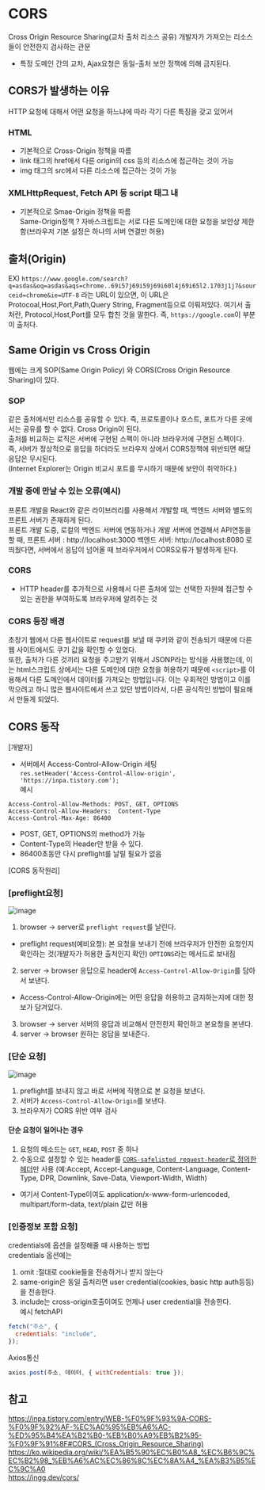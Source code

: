 # CORS

Cross Origin Resource Sharing(교차 출처 리소스 공유)
개발자가 가져오는 리소스들이 안전한지 검사하는 관문

- 특정 도메인 간의 교차, Ajax요청은 동일-출처 보안 정책에 의해 금지된다.

## CORS가 발생하는 이유

HTTP 요청에 대해서 어떤 요청을 하느냐에 따라 각기 다른 특징을 갖고 있어서

### HTML

- 기본적으로 Cross-Origin 정책을 따름
- link 태그의 href에서 다른 origin의 css 등의 리소스에 접근하는 것이 가능
- img 태그의 src에서 다른 리소스에 접근하는 것이 가능

### XMLHttpRequest, Fetch API 등 script 태그 내

- 기본적으로 Smae-Origin 정책을 따름  
  Same-Origin정책 ? 자바스크립트는 서로 다른 도메인에 대한 요청을 보안상 제한함(브라우저 기본 설정은 하나의 서버 연결만 허용)

## 출처(Origin)

EX) `https://www.google.com/search?q=asdas&oq=asdas&aqs=chrome..69i57j69i59j69i60l4j69i65l2.1703j1j7&sourceid=chrome&ie=UTF-8`
라는 URL이 있으면, 이 URL은 Protocoal,Host,Port,Path,Query String, Fragment등으로 이뤄져있다.
여기서 출처란, Protocol,Host,Port를 모두 합친 것을 말한다.
즉, `https://google.com`이 부분이 출처다.

## Same Origin vs Cross Origin

웹에는 크게 SOP(Same Origin Policy) 와 CORS(Cross Origin Resource Sharing)이 있다.

### SOP

같은 출처에서만 리소스를 공유할 수 있다.
즉, 프로토콜이나 호스트, 포트가 다른 곳에서는 공유를 할 수 없다. Cross Origin이 된다.  
출처를 비교하는 로직은 서버에 구현된 스펙이 아니라 브라우저에 구현된 스펙이다.  
즉, 서버가 정상적으로 응답을 하더라도 브라우저 상에서 CORS정책에 위반되면 해당 응답은 무시된다.  
(Internet Explorer는 Origin 비교시 포트를 무시하기 때문에 보안이 취약하다.)

### 개발 중에 만날 수 있는 오류(예시)

프론트 개발을 React와 같은 라이브러리를 사용해서 개발할 때, 백엔드 서버와 별도의 프론트 서버가 존재하게 된다.  
프론트 개발 도중, 로컬의 백엔드 서버에 연동하거나 개발 서버에 연결해서 API연동을 할 때,
프론트 서버 : http://localhost:3000 백엔드 서버: http://localhost:8080 로 띄웠다면, 서버에서 응답이 넘어올 때 브라우저에서 CORS오류가 발생하게 된다.

### CORS

- HTTP header를 추가적으로 사용해서 다른 출처에 있는 선택한 자원에 접근할 수 있는 권한을 부여하도록 브라우저에 알려주는 것

### CORS 등장 배경

초창기 웹에서 다른 웹사이트로 request를 보낼 때 쿠키와 같이 전송되기 때문에 다른 웹 사이트에서도 쿠기 값을 확인할 수 있었다.  
또한, 출처가 다른 것끼리 요청을 주고받기 위해서 JSONP라는 방식을 사용했는데, 이는 html스크립트 상에서는 다른 도메인에 대한 요청을 허용하기 때문에 `<script>`를 이용해서 다른 도메인에서 데이터를 가져오는 방법입니다. 이는 우회적인 방법이고 이를 막으려고 하니 많은 웹사이트에서 쓰고 있던 방법이라서, 다른 공식적인 방법이 필요해서 만들게 되었다.

## CORS 동작

[개발자]

- 서버에서 Access-Control-Allow-Origin 세팅  
   `res.setHeader('Access-Control-Allow-origin', 'https://inpa.tistory.com');`  
  예시

```
Access-Control-Allow-Methods: POST, GET, OPTIONS
Access-Control-Allow-Headers:  Content-Type
Access-Control-Max-Age: 86400
```

- POST, GET, OPTIONS의 method가 가능
- Content-Type의 Header만 받을 수 있다.
- 86400초동안 다시 preflight를 날릴 필요가 없음

[CORS 동작원리]

### [preflight요청]

![image](https://user-images.githubusercontent.com/57527380/188455853-f44d2e23-3fb4-4991-b67c-bf85cb6b38fa.png)

1. browser -> server로 `preflight request`를 날린다.

- preflight request(예비요청): 본 요청을 보내기 전에 브라우저가 안전한 요청인지 확인하는 것(개발자가 허용한 출처인지 확인) `OPTIONS`라는 메서드로 보내짐

2. server -> browser 응답으로 header에 `Access-Control-Allow-Origin`를 담아서 보낸다.

- Access-Control-Allow-Origin에는 어떤 응답을 허용하고 금지하는지에 대한 정보가 담겨있다.

3. browser -> server 서버의 응답과 비교해서 안전한지 확인하고 본요청을 본낸다.
4. server -> browser 원하는 응답을 보내준다.

### [단순 요청]

![image](https://user-images.githubusercontent.com/57527380/188455922-231ea71e-f2f4-4c2d-896c-23e0825bd448.png)

1. preflight를 보내지 않고 바로 서버에 직행으로 본 요청을 보낸다.
2. 서버가 `Access-Control-Allow-Origin`를 보낸다.
3. 브라우저가 CORS 위반 여부 검사

#### 단순 요청이 일어나는 경우

1. 요청의 메소드는 `GET`, `HEAD`, `POST` 중 하나
2. 수동으로 설정할 수 있는 header를 [`CORS-safelisted request-header`로 정의한 헤더](https://fetch.spec.whatwg.org/#cors-safelisted-request-header)만 사용
   (예:Accept, Accept-Language, Content-Language, Content-Type, DPR, Downlink, Save-Data, Viewport-Width, Width)

- 여기서 Content-Type이여도 application/x-www-form-urlencoded, multipart/form-data, text/plain 값만 허용

### [인증정보 포함 요청]

credentials에 옵션을 설정해줄 때 사용하는 방법  
credentials 옵션에는

1. omit :절대로 cookie들을 전송하거나 받지 않는다
2. same-origin은 동일 출처라면 user credential(cookies, basic http auth등등)을 전송한다.
3. include는 cross-origin호출이여도 언제나 user credential을 전송한다.  
예시
fetchAPI

```js
fetch("주소", {
  credentials: "include",
});
```

Axios통신

```js
axios.post(주소, 데이터, { withCredentials: true });
```

## 참고

https://inpa.tistory.com/entry/WEB-%F0%9F%93%9A-CORS-%F0%9F%92%AF-%EC%A0%95%EB%A6%AC-%ED%95%B4%EA%B2%B0-%EB%B0%A9%EB%B2%95-%F0%9F%91%8F#CORS_(Cross_Origin_Resource_Sharing)  
https://ko.wikipedia.org/wiki/%EA%B5%90%EC%B0%A8_%EC%B6%9C%EC%B2%98_%EB%A6%AC%EC%86%8C%EC%8A%A4_%EA%B3%B5%EC%9C%A0  
https://ingg.dev/cors/
